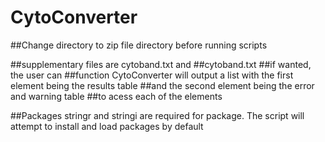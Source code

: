 # CytoConverter
##Change directory to zip file directory before running scripts

##supplementary files are cytoband.txt and 
##cytoband.txt
##if wanted, the user can 
##function CytoConverter will output a list with the first element being the results table
##and the second element being the error and warning table 
##to acess each of the elements 

##Packages stringr and stringi are required for package. The script will attempt to install and load packages by default
